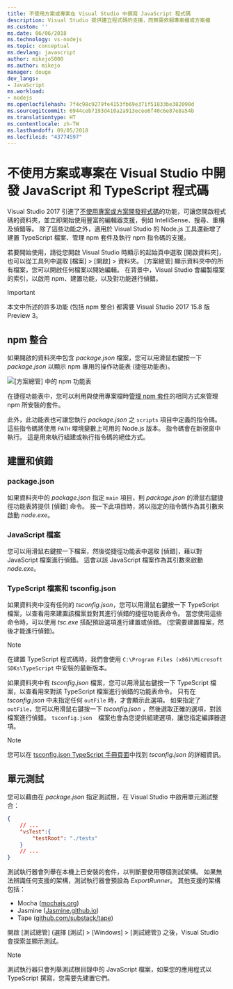 ```yaml
---
title: 不使用方案或專案在 Visual Studio 中撰寫 JavaScript 程式碼
description: Visual Studio 提供建立程式碼的支援，而無需依賴專案檔或方案檔
ms.custom: ''
ms.date: 06/06/2018
ms.technology: vs-nodejs
ms.topic: conceptual
ms.devlang: javascript
author: mikejo5000
ms.author: mikejo
manager: douge
dev_langs:
- JavaScript
ms.workload:
- nodejs
ms.openlocfilehash: 7f4c98c9279fe4153fb69e371f51833be382090d
ms.sourcegitcommit: 6944ceb7193d410a2a913ecee6f40c6e87e8a54b
ms.translationtype: HT
ms.contentlocale: zh-TW
ms.lasthandoff: 09/05/2018
ms.locfileid: "43774597"
---
```

# <a name="develop-javascript-and-typescript-code-in-visual-studio-without-solutions-or-projects"></a>不使用方案或專案在 Visual Studio 中開發 JavaScript 和 TypeScript 程式碼

Visual Studio 2017 引進了[不使用專案或方案開發程式碼](../ide/develop-code-in-visual-studio-without-projects-or-solutions.md)的功能，可讓您開啟程式碼的資料夾，並立即開始使用豐富的編輯器支援，例如 IntelliSense、搜尋、重構及偵錯等。
除了這些功能之外，適用於 Visual Studio 的 Node.js 工具還新增了建置 TypeScript 檔案、管理 npm 套件及執行 npm 指令碼的支援。

若要開始使用，請從您開啟 Visual Studio 時顯示的起始頁中選取 [開啟資料夾]，也可以從工具列中選取 [檔案] > [開啟] > 資料夾。 [方案總管] 顯示資料夾中的所有檔案，您可以開啟任何檔案以開始編輯。 在背景中，Visual Studio 會編製檔案的索引，以啟用 npm、建置功能，以及對功能進行偵錯。

> [!IMPORTANT]
> 本文中所述的許多功能 (包括 npm 整合) 都需要 Visual Studio 2017 15.8 版 Preview 3。

## <a name="npm-integration"></a>npm 整合

如果開啟的資料夾中包含 *package.json* 檔案，您可以用滑鼠右鍵按一下 *package.json* 以顯示 npm 專用的操作功能表 (捷徑功能表)。 

![[方案總管] 中的 npm 功能表](../javascript/media/solution-explorer-npm-ctx.png) 

在捷徑功能表中，您可以利用與使用專案檔時[管理 npm 套件](npm-package-management.md)的相同方式來管理 npm 所安裝的套件。

此外，此功能表也可讓您執行 *package.json* 之 `scripts` 項目中定義的指令碼。 這些指令碼將使用 `PATH` 環境變數上可用的 Node.js 版本。 指令碼會在新視窗中執行。 這是用來執行組建或執行指令碼的絕佳方式。

## <a name="build-and-debug"></a>建置和偵錯

### <a name="packagejson"></a>package.json
如果資料夾中的 *package.json* 指定 `main` 項目，則 *package.json* 的滑鼠右鍵捷徑功能表將提供 [偵錯] 命令。 按一下此項目時，將以指定的指令碼作為其引數來啟動 *node.exe*。

### <a name="javascript-files"></a>JavaScript 檔案
您可以用滑鼠右鍵按一下檔案，然後從捷徑功能表中選取 [偵錯]，藉以對 JavaScript 檔案進行偵錯。 這會以該 JavaScript 檔案作為其引數來啟動 *node.exe*。

### <a name="typescript-files-and-tsconfigjson"></a>TypeScript 檔案和 tsconfig.json
如果資料夾中沒有任何的 *tsconfig.json*，您可以用滑鼠右鍵按一下 TypeScript 檔案，以查看用來建置該檔案並對其進行偵錯的捷徑功能表命令。 當您使用這些命令時，可以使用 *tsc.exe* 搭配預設選項進行建置或偵錯。 (您需要建置檔案，然後才能進行偵錯)。

> [!NOTE]
> 在建置 TypeScript 程式碼時，我們會使用 `C:\Program Files (x86)\Microsoft SDKs\TypeScript` 中安裝的最新版本。

如果資料夾中有 *tsconfig.json* 檔案，您可以用滑鼠右鍵按一下 TypeScript 檔案，以查看用來對該 TypeScript 檔案進行偵錯的功能表命令。 只有在 *tsconfig.json* 中未指定任何 `outFile` 時，才會顯示此選項。 如果指定了 `outFile`，您可以用滑鼠右鍵按一下 *tsconfig.json* ，然後選取正確的選項，對該檔案進行偵錯。 `tsconfig.json`　檔案也會為您提供組建選項，讓您指定編譯器選項。

> [!NOTE]
> 您可以在 [tsconfig.json TypeScript 手冊頁面](https://www.typescriptlang.org/docs/handbook/tsconfig-json.html)中找到 *tsconfig.json* 的詳細資訊。

## <a name="unit-tests"></a>單元測試
您可以藉由在 *package.json* 指定測試根，在 Visual Studio 中啟用單元測試整合：

```json
{
    // ...
    "vsTest":{
        "testRoot": "./tests"
    }
    // ...
}
```

測試執行器會列舉在本機上已安裝的套件，以判斷要使用哪個測試架構。
如果無法辨識任何支援的架構，測試執行器會預設為 *ExportRunner*。 其他支援的架構包括：
* Mocha ([mochajs.org](http://mochajs.org/))
* Jasmine ([Jasmine.github.io](https://jasmine.github.io/))
* Tape ([github.com/substack/tape](https://github.com/substack/tape))

開啟 [測試總管] (選擇 [測試] > [Windows] > [測試總管]) 之後，Visual Studio 會探索並顯示測試。

> [!NOTE]
> 測試執行器只會列舉測試根目錄中的 JavaScript 檔案，如果您的應用程式以 TypeScript 撰寫，您需要先建置它們。
